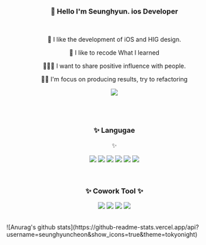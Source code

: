 
<br>



<div align=center><h3> 👋 Hello I'm Seunghyun. ios Developer</h3></div>
<br>
<p align=center> 📱 I like the development of iOS and HIG design.</div><p>  

<p align=center> 📘 I like to recode What I learned</h3></p>

<p align=center> 👨‍👩‍👦 I want to share positive influence with people.</p>
  
<p align=center> 👨‍💻 I'm focus on producing results, try to refactoring</p>

<p align=center>
<a href="https://pololove.tistory.com/"><img src="https://img.shields.io/badge/tistory-09B3AF?style=flat-square&logo=Storyblok&logoColor=white"/></a>
</p>
<br>
<br>


<div align=center><h3>✨ Langugae </h3> ✨</div>

<p align=center>
<a href="https://pololove.tistory.com/"><img src="https://img.shields.io/badge/swift-F05138?style=flat-square&logo=Swift&logoColor=white"/></a>
<a href="https://pololove.tistory.com/"><img src="https://img.shields.io/badge/Uikit-2396F3?style=flat-square&logo=Uikit&logoColor=white"/></a>
<a href="https://pololove.tistory.com/"><img src="https://img.shields.io/badge/Java-239632?style=flat-square&logo=Java&logoColor=white"/></a>
<a href="https://pololove.tistory.com/"><img src="https://img.shields.io/badge/JavaScript-F7DF1E?style=flat-square&logo=JavaScript&logoColor=white"/></a>
<a href="https://pololove.tistory.com/"><img src="https://img.shields.io/badge/TypeScript-3178C6?style=flat-square&logo=TypeScript&logoColor=white"/></a>
<a href="https://pololove.tistory.com/"><img src="https://img.shields.io/badge/React-61DAFB?style=flat-square&logo=React&logoColor=white"/></a>
</p>
<br>

<div align=center><h3>  ✨ Cowork Tool ✨</h3></div>
<p align=center>
<a href="https://pololove.tistory.com/"><img src="https://img.shields.io/badge/Figma-F24E1E?style=flat-square&logo=Figma&logoColor=white"/></a>
<a href="https://pololove.tistory.com/"><img src="https://img.shields.io/badge/Slack-4A154B?style=flat-square&logo=Slack&logoColor=white"/></a>
<a href="https://pololove.tistory.com/"><img src="https://img.shields.io/badge/Github-181717?style=flat-square&logo=Github&logoColor=white"/></a>
<a href="https://pololove.tistory.com/"><img src="https://img.shields.io/badge/Notion-000000?style=flat-square&logo=Notion&logoColor=white"/></a>
</p>
<br>
![Anurag's github stats](https://github-readme-stats.vercel.app/api?username=seunghyuncheon&show_icons=true&theme=tokyonight)

<!--
**seunghyunCheon/seunghyunCheon** is a ✨ _special_ ✨ repository because its `README.md` (this file) appears on your GitHub profile.

Here are some ideas to get you started:

- 🔭 I’m currently working on ...
- 🌱 I’m currently learning ...
- 👯 I’m looking to collaborate on ...
- 🤔 I’m looking for help with ...
- 💬 Ask me about ...
- 📫 How to reach me: ...
- 😄 Pronouns: ...
- ⚡ Fun fact: ...
-->

